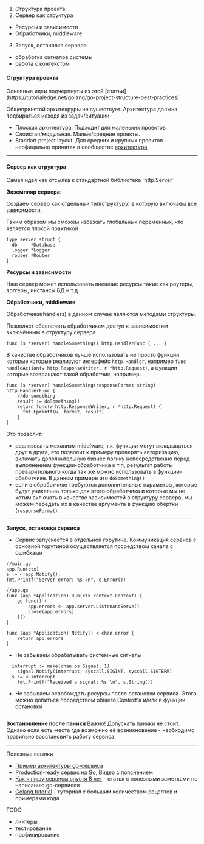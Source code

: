 1. Структура проекта
2. Сервер как структура
  * Ресурсы и зависимости
  * Обработчики, middleware
3. Запуск, остановка сервера 
  * обработка сигналов системы
  * работа с контекстом

<h4>Структура проекта</h4>
Основные идеи подчерпнуты из этой [статьи](https://tutorialedge.net/golang/go-project-structure-best-practices)

Общепринятой архитекруры не существует. Архитектура должна подбираться исходя из задач/ситуации

* Плоская архитектура. Подходит для маленьких проектов
* Слоистая/модульная. Малые/средние проекты.
* Standart project layout. Для средних и крупных проектов - неофицально принятая в сообществе [архитектура](https://github.com/golang-standards/project-layout).

---

<h4>Сервер как структура</h4>
Самая идея как отсылка к стандартной библиотеке `http.Server`

**Экземпляр сервера:** 

Создаём сервер как отдельный тип(структуру) в которую включаем все зависимости. 

Таким образом мы сможем избежать глобальных переменных, что является плохой практикой
```golang
type server struct {
  db     *Database
  logger *Logger
  router *Router
}
```

**Ресурсы и зависимости**

Наш сервер может использовать внешние ресурсы такие как роутеры, логгеры, инстансы БД и т.д


**Обработчики, middleware**

Обработчики(handlers) в данном случае являются методами структуры. 

Позволяет обеспечить обработчикам доступ к зависимостям включённым в структуру сервера 

```golang
func (s *server) handleSomething() http.HandlerFunc { ... }
```

В качестве обработчиков лучше использовать не просто функции которые которые реализуют интерфейс `http.Handler`, 
например `func handleAction(w http.ResponseWriter, r *http.Request)`,
а функции которые возвращают такой обработчик, например:

```golang
func (s *server) handleSomething(responseFormat string) http.HandlerFunc {
    //do something
    result := doSomething()
    return func(w http.ResponseWriter, r *http.Request) {
      fmt.Fprintf(w, format, result)
    }
}
```

Это позволит:

* реализовать механизм middlware, т.к. функции могут вкладываться друг в друга, это позволит к примеру проверять авторизацию, включать дополнительную бизнес логику непосредственно перед выполнением функции-обработчика и т.п, результат работы преварительного когда так же можно использовать в функции-обаботчике. В данном примере это `doSomething()`
* если в обработчике требуются дополнительные параметры, которые будут уникальны только для этого обработчика и которые мы не хотим включать в качестве зависимостей в структуру сервера, мы можем передать их в качестве аргумента в функцию обёртки (`responseFormat`)

---

**Запуск, остановка сервиса**

* Сервис запускается в отдельной горутине. Коммуникация сервиса с основной горутиной осуществляется посредством канала с ошибками

```golang
//main.go
app.Run(ctx)
e := <-app.Notify():
fmt.Printf("Server error: %s \n", e.Error())
```

```golang
//app.go
func (app *Application) Run(ctx context.Context) {
	go func() {
		app.errors <- app.server.ListenAndServe()
		close(app.errors)
	}()
}

func (app *Application) Notify() <-chan error {
	return app.errors
}
```

* Не забываем обрабатывать системные сигналы

```golang
  interrupt := make(chan os.Signal, 1)
	signal.Notify(interrupt, syscall.SIGINT, syscall.SIGTERM)
  s := <-interrupt
	fmt.Printf("Received a signal: %s \n", s.String())
```

* Не забываем освобождать ресурсы после остановки сервиса. Этого можно добиться посредством общего Context'a и/или в функции остановки
  
```golang
```

**Востановление после паники**
Важно! Допускать паники не стоит. Однако если есть места где возможно её возникновение - необходимо правильно восстановить работу сервиса.

---

Полезные ссылки
- [Пример архитектуры go-сервиса](https://github.com/rtbpanda/go-application-template)
- [Production-ready сервис на Go](https://github.com/PetStores/go-simple/tree/base), [Видео с пояснением](https://youtu.be/yxE5zxTOeUI?t=1822)
- [Как я пишу сервисы спустя 8 лет](https://pace.dev/blog/2018/05/09/how-I-write-http-services-after-eight-years.html) - статья с полезными заметками по написанию go-сервисов
- [Golang tutorial](https://tutorialedge.net/golang/) - туториал с большим количеством рецептов и примерами кода 

TODO
* линтеры
* тестирование
* профилирование